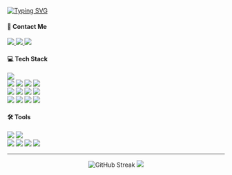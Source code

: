<!-- 헤더 -->
<a href="https://git.io/typing-svg"><img src="https://readme-typing-svg.demolab.com?font=Fira+Code&weight=500&pause=1000&color=00A9AD&repeat=false&random=false&width=435&height=30&lines=Front-End+Engineer%2C+Ayoung+Kim" alt="Typing SVG" /></a>
<!-- 링크 -->
#### 💬 Contact Me
<a href="https://kimaydev.notion.site/kimaydev/FE-7a53f9f631f146c88c39413cd175a9d0" target="_blank">  
  <img src="https://img.shields.io/badge/Notion-black?style=for-the-badge&logo=Notion&logoColor=white">
</a>
<a href="mailto:kimaydev@gmail.com">
  <img src="https://img.shields.io/badge/gmail-EA4335?style=for-the-badge&logo=Gmail&logoColor=fff"/>
</a>
<a href="https://open.kakao.com/o/sAhCWDrf" target="_blank">
  <img src="https://img.shields.io/badge/KakaoTalk-FFCD00?style=for-the-badge&logo=KakaoTalk&logoColor=000"/>
</a>

<!-- 기술스택 -->
#### 💻 Tech Stack
<div>
  <img src="https://img.shields.io/badge/HTML5-E34F26?style=for-the-badge&logo=html5&logoColor=fff"/>
  <br/>
  <img src="https://img.shields.io/badge/CSS3-1572B6?style=for-the-badge&logo=css3&logoColor=fff"/>
  <img src="https://img.shields.io/badge/SASS-CC6699?style=for-the-badge&logo=sass&logoColor=fff"/>
  <img src="https://img.shields.io/badge/styled--components-DB7093?style=for-the-badge&logo=styledcomponents&logoColor=fff"/>
  <img src="https://img.shields.io/badge/Ant%20Design-0170FE?style=for-the-badge&logo=antdesign&logoColor=fff"/>
  <br/>
  <img src="https://img.shields.io/badge/JavaScript-F7DF1E?style=for-the-badge&logo=javascript&logoColor=fff"/>
  <img src="https://img.shields.io/badge/TypeScript-3178C6?style=for-the-badge&logo=typescript&logoColor=fff"/>
  <img src="https://img.shields.io/badge/React-20232A?style=for-the-badge&logo=react&logoColor=61DAFB"/>
  <img src="https://img.shields.io/badge/Next.js-000?logo=nextdotjs&logoColor=fff&style=for-the-badge"/>
  <br/>
  <img src="https://img.shields.io/badge/Axios-5A29E4?style=for-the-badge&logo=axios&logoColor=fff"/>
  <img src="https://img.shields.io/badge/tanstack%20query-FF4154?style=for-the-badge&logo=reactquery&logoColor=fff"/>
  <img src="https://img.shields.io/badge/recoil-3578E5?style=for-the-badge&logo=recoil&logoColor=fff"/>
  <img src="https://img.shields.io/badge/zustand-a56953?style=for-the-badge"/>
</div>

#### 🛠 Tools
<div>
  <img src="https://img.shields.io/badge/Postman-FF6C37?style=for-the-badge&logo=postman&logoColor=fff"/>
  <img src="https://img.shields.io/badge/-Swagger-%23Clojure?style=for-the-badge&logo=swagger&logoColor=white"/>
  <br/>
  <img src="https://img.shields.io/badge/Figma-F24E1E?style=for-the-badge&logo=figma&logoColor=white"/>
  <img src="https://img.shields.io/badge/Adobe%20Photoshop-31A8FF?style=for-the-badge&logo=Adobe%20Photoshop&logoColor=black"/>
  <img src="https://img.shields.io/badge/Adobe%20Illustrator-FF9A00?style=for-the-badge&logo=adobe%20illustrator&logoColor=white"/>
  <img src="https://img.shields.io/badge/Adobe%20XD-470137?style=for-the-badge&logo=Adobe%20XD&logoColor=#FF61F6"/>
</div>

***

<!-- 프로그레스바 -->
<div align="center">
  <img src="https://streak-stats.demolab.com?user=kimaydev&theme=tokyonight-duo&card_width=600&border=E4E4E4&stroke=E4E4E4" alt="GitHub Streak" />
  <img src="https://github-readme-stats.vercel.app/api/top-langs/?username=kimaydev&layout=compact">  
</div>


<!--
**kimaydev/kimaydev** is a ✨ _special_ ✨ repository because its `README.md` (this file) appears on your GitHub profile.

Here are some ideas to get you started:

- 🔭 I’m currently working on ...
- 🌱 I’m currently learning ...
- 👯 I’m looking to collaborate on ...
- 🤔 I’m looking for help with ...
- 💬 Ask me about ...
- 📫 How to reach me: ...
- 😄 Pronouns: ...
- ⚡ Fun fact: ...
-->
